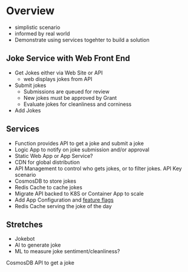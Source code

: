 
# Overview
- simplistic scenario 
- informed by real world
- Demonstrate using services togehter to build a solution

## Joke Service with Web Front End

- Get Jokes either via Web Site or API
    - web displays jokes from API
- Submit jokes
  - Submissions are queued for review
  - New jokes must be approved by Grant
  - Evaluate jokes for cleanliness and corniness
- Add Jokes

## Services
- Function provides API to get a joke and submit a joke
- Logic App to notify on joke submission and/or approval
- Static Web App or App Service?
- CDN for global distribution
- API Management to control who gets jokes, or to filter jokes. API Key scenario
- CosmosDB to store jokes
- Redis Cache to cache jokes
- Migrate API backed to K8S or Container App to scale
- Add App Configuration and [feature flags](https://learn.microsoft.com/en-us/azure/azure-app-configuration/manage-feature-flags)
- Redis Cache serving the joke of the day

## Stretches
- Jokebot
- AI to generate joke
- ML to measure joke sentiment/cleanliness?

CosmosDB
 API to get a joke

